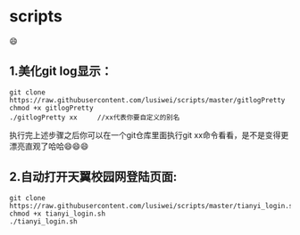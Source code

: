 # scripts
:smile:

## 1.美化git log显示：
```
git clone https://raw.githubusercontent.com/lusiwei/scripts/master/gitlogPretty
chmod +x gitlogPretty
./gitlogPretty xx     //xx代表你要自定义的别名
```
执行完上述步骤之后你可以在一个git仓库里面执行git xx命令看看，是不是变得更漂亮直观了哈哈:smile::smile::smile:


## 2.自动打开天翼校园网登陆页面:
```
git clone https://raw.githubusercontent.com/lusiwei/scripts/master/tianyi_login.sh
chmod +x tianyi_login.sh
./tianyi_login.sh
```
